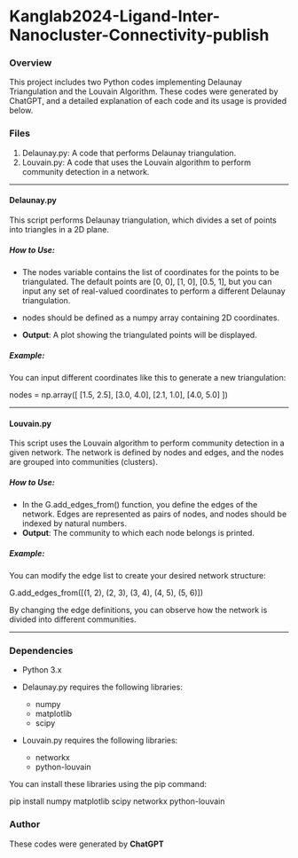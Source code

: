 # Kanglab2024-Ligand-Inter-Nanocluster-Connectivity-publish
### Overview


This project includes two Python codes implementing Delaunay Triangulation and the Louvain Algorithm. These codes were generated by ChatGPT, and a detailed explanation of each code and its usage is provided below.
### Files
1. Delaunay.py: A code that performs Delaunay triangulation.
2. Louvain.py: A code that uses the Louvain algorithm to perform community detection in a network.

---
#### Delaunay.py
This script performs Delaunay triangulation, which divides a set of points into triangles in a 2D plane.
##### How to Use:
* The nodes variable contains the list of coordinates for the points to be triangulated. The default points are [0, 0], [1, 0], [0.5, 1], but you can input any set of real-valued coordinates to perform a different Delaunay triangulation.

* nodes should be defined as a numpy array containing 2D coordinates.

* **Output**: A plot showing the triangulated points will be displayed.
  
##### Example:
You can input different coordinates like this to generate a new triangulation:

nodes = np.array([
    [1.5, 2.5],
    [3.0, 4.0],
    [2.1, 1.0],
    [4.0, 5.0]
])

---

#### Louvain.py
This script uses the Louvain algorithm to perform community detection in a given network. The network is defined by nodes and edges, and the nodes are grouped into communities (clusters).
##### How to Use:
* In the G.add_edges_from() function, you define the edges of the network. Edges are represented as pairs of nodes, and nodes should be indexed by natural numbers.
* **Output**: The community to which each node belongs is printed.
##### Example:
You can modify the edge list to create your desired network structure:

G.add_edges_from([(1, 2), (2, 3), (3, 4), (4, 5), (5, 6)])

By changing the edge definitions, you can observe how the network is divided into different communities.

---

### Dependencies
  * Python 3.x
  * Delaunay.py requires the following libraries:
    * numpy
    * matplotlib
    * scipy

  * Louvain.py requires the following libraries:
    * networkx
    * python-louvain
      
You can install these libraries using the pip command:

pip install numpy matplotlib scipy networkx python-louvain

### Author
These codes were generated by **ChatGPT**
